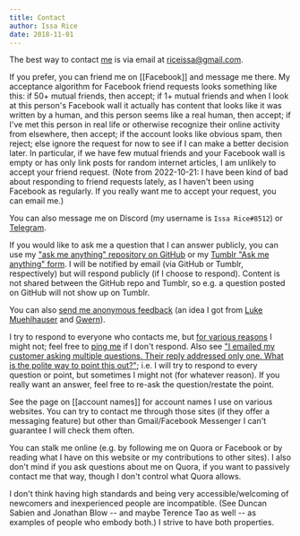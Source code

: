 ```yaml
---
title: Contact
author: Issa Rice
date: 2018-11-01
---
```


The best way to contact [me](about) is via email at [riceissa@gmail.com][email].

If you prefer, you can friend me on [[Facebook]] and message me there.
My acceptance algorithm for Facebook friend requests looks something like this:
if 50+ mutual friends, then accept;
if 1+ mutual friends and when I look at this person's Facebook wall it actually has content that looks like it was written by a human, and this person seems like a real human, then accept;
if I've met this person in real life or otherwise recognize their online activity from elsewhere, then accept;
if the account looks like obvious spam, then reject;
else ignore the request for now to see if I can make a better decision later.
In particular, if we have few mutual friends and your Facebook wall is empty or has only link posts for random internet articles, I am unlikely to accept your friend request. (Note from 2022-10-21: I have been kind of bad about responding to friend requests lately, as I haven't been using Facebook as regularly. If you really want me to accept your request, you can email me.)

You can also message me on Discord (my username is `Issa Rice#8512`) or [Telegram](https://t.me/issarice).

If you would like to ask me a question that I can answer publicly, you can use
my ["ask me anything" repository on GitHub](https://github.com/riceissa/ama) or
my [Tumblr "Ask me anything" form](https://riceissa.tumblr.com/ask). I will be
notified by email (via GitHub or Tumblr, respectively) but will respond publicly (if I choose to
respond).
Content is not shared between the GitHub repo and Tumblr, so e.g. a question
posted on GitHub will not show up on Tumblr.

You can also [send me anonymous feedback][feedback] (an idea I got from [Luke
Muehlhauser][l_feedb] and [Gwern][g_feedb]).

I try to respond to everyone who contacts me, but [for various reasons][noc] I
might not; feel free to [ping me][ping] if I don't respond.
Also see ["I emailed my customer asking multiple questions. Their reply
addressed only one. What is the polite way to point this out?"][multiq]; i.e. I
will try to respond to every question or point, but sometimes I might not (for
whatever reason).
If you really want an answer, feel free to re-ask the question/restate the
point.

See the page on [[account names]] for account names I use on various websites.
You can try to contact me through those sites (if they offer a messaging
feature) but other than Gmail/Facebook Messenger I can't guarantee I will check them often.

You can stalk me online (e.g. by following me on Quora or Facebook or by
reading what I have on this website or my contributions to other sites).
I also don't mind if you ask questions about me on Quora, if you want to
passively contact me that way, though I don't control what Quora allows.

I don't think having high standards and being very accessible/welcoming of
newcomers and inexperienced people are incompatible.
(See Duncan Sabien and Jonathan Blow -- and maybe Terence Tao as well -- as
examples of people who embody both.)
I strive to have both properties.

[email]: mailto:riceissa@gmail.com
[feedback]: https://docs.google.com/forms/d/1AbwmuMIyzB5X7P4ysL71vGD4WnMxsCKsAZULLc0X7V0/viewform?usp=send_form
[g_feedb]: http://www.gwern.net/About#anonymous-feedback
[l_feedb]: http://lesswrong.com/lw/8bt/tell_me_what_you_think_of_me/
[multiq]: https://workplace.stackexchange.com/questions/44483/i-emailed-my-customer-asking-multiple-questions-their-reply-addressed-only-one
[noc]: http://lesswrong.com/lw/eua/reasons_for_someone_to_ignore_you/ "“Reasons for someone to ‘ignore’ you” by Wei Dai"
[ping]: http://www.inc.com/minda-zetlin/why-you-need-to-be-better-at-following-up.html "The Art of Following Up (Without Being Annoying)"
